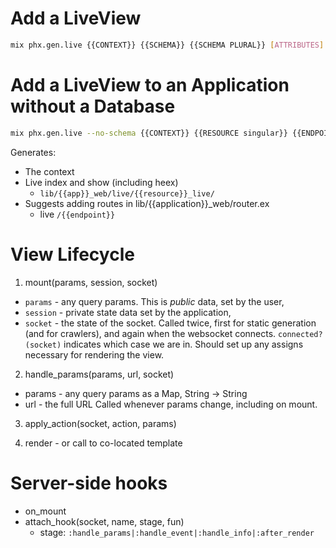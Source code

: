 # Add a LiveView

```sh
mix phx.gen.live {{CONTEXT}} {{SCHEMA}} {{SCHEMA PLURAL}} [ATTRIBUTES]
```

# Add a LiveView to an Application without a Database

```sh
mix phx.gen.live --no-schema {{CONTEXT}} {{RESOURCE singular}} {{ENDPOINT}}
```

Generates:

* The context
* Live index and show (including heex)
  * `lib/{{app}}_web/live/{{resource}}_live/`
* Suggests adding routes in lib/{{application}}_web/router.ex
  * live `/{{endpoint}}`

# View Lifecycle

1. mount(params, session, socket)
* `params` - any query params. This is *public* data, set by the user,
* `session` - private state data set by the application,
* `socket` - the state of the socket.
Called twice, first for static generation (and for crawlers),
and again when the websocket connects.
`connected?(socket)` indicates which case we are in.
Should set up any assigns necessary for rendering the view.

2. handle_params(params, url, socket)
  * params - any query params as a Map, String -> String
  * url - the full URL
Called whenever params change, including on mount.

3. apply_action(socket, action, params)

4. render - or call to co-located template

# Server-side hooks

* on_mount
* attach_hook(socket, name, stage, fun)
  * stage: `:handle_params|:handle_event|:handle_info|:after_render`
